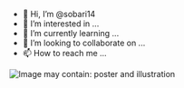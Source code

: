 - 👋 Hi, I’m @sobari14
- 👀 I’m interested in ...
- 🌱 I’m currently learning ...
- 💞️ I’m looking to collaborate on ...
- 📫 How to reach me ...

<!---
sobari14/sobari14 is a ✨ special ✨ repository because its `README.md` (this file) appears on your GitHub profile.
You can click the Preview link to take a look at your changes.
--->
<div class="ImageElement-root-kir ImageElement-loaded-icR"><img src="https://mir-s3-cdn-cf.behance.net/project_modules/1400/b5ecb7109945347.5fdfe451d2f9f.jpg" srcset="https://mir-s3-cdn-cf.behance.net/project_modules/disp/b5ecb7109945347.5fdfe451d2f9f.jpg 600w, https://mir-s3-cdn-cf.behance.net/project_modules/max_1200/b5ecb7109945347.5fdfe451d2f9f.jpg 1200w, https://mir-s3-cdn-cf.behance.net/project_modules/1400_opt_1/b5ecb7109945347.5fdfe451d2f9f.jpg 1400w, https://mir-s3-cdn-cf.behance.net/project_modules/fs/b5ecb7109945347.5fdfe451d2f9f.jpg 1920w, https://mir-s3-cdn-cf.behance.net/project_modules/2800_opt_1/b5ecb7109945347.5fdfe451d2f9f.jpg 2800w" sizes="(max-width: 1400px) 100vw, 1400px" class="ImageElement-image-SRv ImageElement-blockPointerEvents-Rkg" alt="Image may contain: poster and illustration" loading="lazy"><!----></div>
